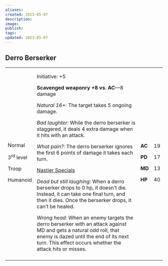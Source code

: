 ```yaml
---
aliases: 
created: 2023-05-07
description: 
image: 
publish: 
tags: 
updated: 2023-05-07
---
```


## Derro Berserker

<table>
<colgroup>
<col style="width: 16%" />
<col style="width: 72%" />
<col style="width: 5%" />
<col style="width: 5%" />
</colgroup>
<tbody>
<tr class="odd">
<td><p>Normal</p>
<p>3<sup>rd</sup> level</p>
<p>Troop</p>
<p>Humanoid</p></td>
<td><p>Initiative: +5</p>
<p><strong>Scavenged weaponry +8 vs. AC</strong>—8 damage</p>
<p><em>Natural 16+:</em> The target takes 5 ongoing damage.</p>
<p><em>Bad laughter:</em> While the derro berserker is staggered, it
deals 4 extra damage when it hits with an attack.</p>
<p><em>What pain?:</em> The derro berserker ignores the first 6 points
of damage it takes each turn.</p>
<p><u>Nastier Specials</u></p>
<p><em>Dead but still laughing:</em> When a derro berserker drops to 0
hp, it doesn’t die. Instead, it can take one final turn, and then it
dies. Once the berserker drops, it can’t be healed.</p>
<p><em>Wrong head:</em> When an enemy targets the derro berserker with
an attack against MD and gets a natural odd roll, that enemy is dazed
until the end of its next turn. This effect occurs whether the attack
hits or misses.</p></td>
<td><p><strong>AC</strong></p>
<p><strong>PD</strong></p>
<p><strong>MD</strong></p>
<p><strong>HP</strong></p></td>
<td><p>19</p>
<p>17</p>
<p>13</p>
<p>40</p></td>
</tr>
<tr class="even">
<td></td>
<td></td>
<td></td>
<td></td>
</tr>
</tbody>
</table>

